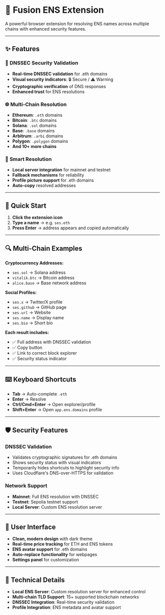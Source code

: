 # 🔗 Fusion ENS Extension

A powerful browser extension for resolving ENS names across multiple chains with enhanced security features.

---

## ✨ Features

### 🔐 **DNSSEC Security Validation**
- **Real-time DNSSEC validation** for .eth domains
- **Visual security indicators**: 🔒 Secure / ⚠️ Warning
- **Cryptographic verification** of DNS responses
- **Enhanced trust** for ENS resolutions

### 🌐 **Multi-Chain Resolution**
- **Ethereum**: `.eth` domains
- **Bitcoin**: `.btc` domains  
- **Solana**: `.sol` domains
- **Base**: `.base` domains
- **Arbitrum**: `.arbi` domains
- **Polygon**: `.polygon` domains
- **And 10+ more chains**

### 🎯 **Smart Resolution**
- **Local server integration** for mainnet and testnet
- **Fallback mechanisms** for reliability
- **Profile picture support** for .eth domains
- **Auto-copy** resolved addresses

---

## 🚀 Quick Start

1. **Click the extension icon**
2. **Type a name** → e.g. `ses.eth`
3. **Press Enter** → address appears and copied automatically

---

## 🔍 Multi-Chain Examples

**Cryptocurrency Addresses:**
- `ses.sol` → Solana address
- `vitalik.btc` → Bitcoin address
- `alice.base` → Base network address

**Social Profiles:**
- `ses.x` → Twitter/X profile
- `ses.github` → GitHub page
- `ses.url` → Website
- `ses.name` → Display name
- `ses.bio` → Short bio

**Each result includes:**
- ✅ Full address with DNSSEC validation
- ✅ Copy button
- ✅ Link to correct block explorer
- ✅ Security status indicator

---

## ⌨️ Keyboard Shortcuts

- **Tab** → Auto-complete `.eth`
- **Enter** → Resolve
- **Ctrl/Cmd+Enter** → Open explorer/profile
- **Shift+Enter** → Open `app.ens.domains` profile

---

## 🛡️ Security Features

### **DNSSEC Validation**
- Validates cryptographic signatures for .eth domains
- Shows security status with visual indicators
- Temporarily hides shortcuts to highlight security info
- Uses Cloudflare's DNS-over-HTTPS for validation

### **Network Support**
- **Mainnet**: Full ENS resolution with DNSSEC
- **Testnet**: Sepolia testnet support
- **Local Server**: Custom ENS resolution server

---

## 🎨 User Interface

- **Clean, modern design** with dark theme
- **Real-time price tracking** for ETH and ENS tokens
- **ENS avatar support** for .eth domains
- **Auto-replace functionality** for webpages
- **Settings panel** for customization

---

## 🔧 Technical Details

- **Local ENS Server**: Custom resolution server for enhanced control
- **Multi-chain TLD Support**: 15+ supported blockchain networks
- **DNSSEC Integration**: Real-time security validation
- **Profile Integration**: ENS metadata and avatar support 